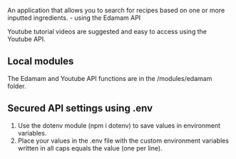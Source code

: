 An application that allows you to search for recipes based on one or more inputted ingredients.
    - using the Edamam API

Youtube tutorial videos are suggested and easy to access using the Youtube API.

## Local modules
The Edamam and Youtube API functions are in the /modules/edamam folder.

## Secured API settings using .env
1. Use the dotenv module (npm i dotenv) to save values in environment variables.
2. Place your values in the .env file with the custom environment variables written in all caps equals the value (one per line).

